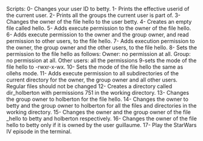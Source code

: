 Scripts:
0- Changes your user ID to betty.
1- Prints the effective userid of the current user.
2- Prints all the groups the current user is part of.
3- Changes the owner of the file hello to the user betty.
4- Creates an empty file called hello.
5- Adds execute permission to the owner of the file hello.
6- Adds execute permission to the owner and the group owner, and read permission to other users, to the file hello.
7- Adds execution permission to the owner, the group owner and the other users, to the file hello.
8- Sets the permission to the file hello as follows: Owner: no permission at all. Group: no permission at all. Other users: all the permissions
9-sets the mode of the file hello to -rwxr-x-wx.
10- Sets the mode of the file hello the same as ollehs mode.
11- Adds execute permission to all subdirectories of the current directory for the owner, the group owner and all other users. Regular files should not be changed
12- Creates a directory called dir_holberton with permissions 751 in the working directory.
13- Changes the group owner to holberton for the file hello.
14- Changes the owner to betty and the group owner to holberton for all the files and directories in the working directory.
15- Changes the owner and the group owner of the file _hello to betty and holberton respectively.
16- Changes the owner of the file hello to betty only if it is owned by the user guillaume.
17- Play the StarWars IV episode in the terminal.
